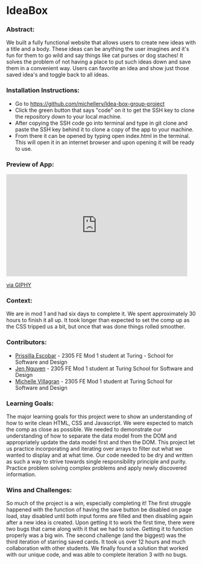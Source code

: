 # IdeaBox

### Abstract:
We built a fully functional website that allows users to create new ideas with a title and a body. These ideas can be anything the user imagines and it's fun for them to go wild and say things like cat purses or dog staches! It solves the problem of not having a place to put such ideas down and save them in a convenient way. Users can favorite an idea and show just those saved idea's and toggle back to all ideas.  

### Installation Instructions: 
  - Go to https://github.com/michellerv/Idea-box-group-project
  - Click the green button that says "code" on it to get the SSH key to clone the repository down  to your local machine.  
  - After copying the SSH code go into terminal and type in git clone and paste the SSH key behind it to clone a copy of the app to your machine. 
  - From there it can be opened by typing open index.html in the terminal. This will open it in an internet browser and upon opening it will be ready to use. 

### Preview of App:
<iframe src="https://giphy.com/embed/JIZwojq90cnFFErUsl" width="480" height="270" frameBorder="0" class="giphy-embed" allowFullScreen></iframe><p><a href="https://giphy.com/gifs/JIZwojq90cnFFErUsl">via GIPHY</a></p>

### Context: 
We are in mod 1 and had six days to complete it. We spent approximately 30 hours to finish it all up. It took longer than expected to set the comp up as the CSS tripped us a bit, but once that was done things rolled smoother. 

### Contributors:
- [Prissilla Escobar](https://github.com/prissilla-escobar) - 2305 FE Mod 1 student at Turing -  School for Software and Design
- [Jen Nguyen](https://github.com/Jnguyen615) - 2305 FE Mod 1 student at Turing School for Software and Design
- [Michelle Villagran](https://github.com/michellerv)  - 2305 FE Mod 1 student at Turing School for Software and Design

### Learning Goals:
The major learning goals for this project were to show an understanding of how to write clean HTML, CSS and Javascript. We were expected to match the comp as close as possible. We needed to demonstrate our understanding of how to separate the data model from the DOM and appropriately update the data model first and then the DOM. This project let us practice incorporating and iterating over arrays to filter out what we wanted to display and at what time. Our code needed to be dry and written as such a way to strive towards single responsibility principle and purity. Practice problem solving complex problems and apply newly discovered information.

### Wins and Challenges:
So much of the project is a win, especially completing it! The first struggle happened with the function of having the save button be disabled on page load, stay disabled until both input forms are filled and then disabling again after a new idea is created. Upon getting it to work the first time, there were two bugs that came along with it that we had to solve. Getting it to function properly was a big win. The second challenge (and the biggest) was the third iteration of starring saved cards. It took us over 12 hours and much collaboration with other students. We finally found a solution that worked with our unique code, and was able to complete iteration 3 with no bugs. 


